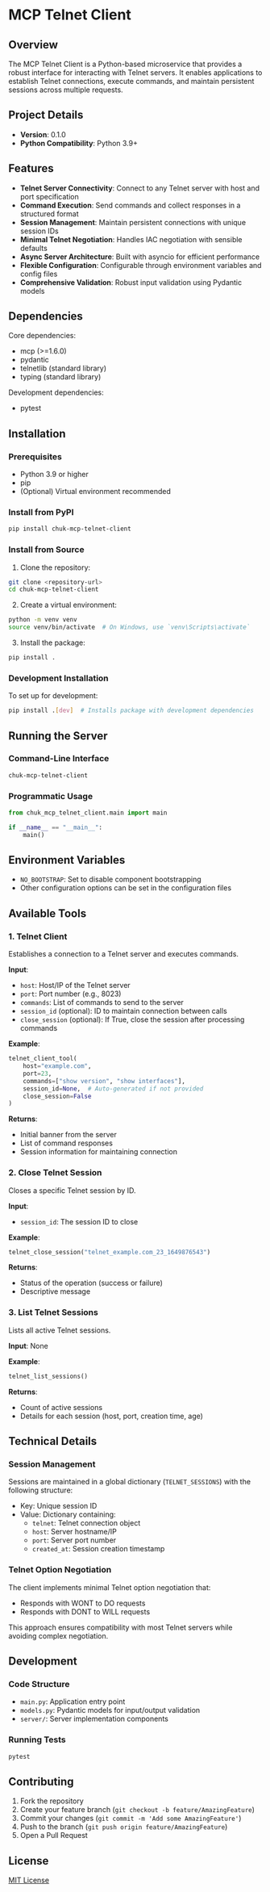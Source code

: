 # MCP Telnet Client

## Overview

The MCP Telnet Client is a Python-based microservice that provides a robust interface for interacting with Telnet servers. It enables applications to establish Telnet connections, execute commands, and maintain persistent sessions across multiple requests.

## Project Details

- **Version**: 0.1.0
- **Python Compatibility**: Python 3.9+

## Features

- **Telnet Server Connectivity**: Connect to any Telnet server with host and port specification
- **Command Execution**: Send commands and collect responses in a structured format
- **Session Management**: Maintain persistent connections with unique session IDs
- **Minimal Telnet Negotiation**: Handles IAC negotiation with sensible defaults
- **Async Server Architecture**: Built with asyncio for efficient performance
- **Flexible Configuration**: Configurable through environment variables and config files
- **Comprehensive Validation**: Robust input validation using Pydantic models

## Dependencies

Core dependencies:
- mcp (>=1.6.0)
- pydantic
- telnetlib (standard library)
- typing (standard library)

Development dependencies:
- pytest

## Installation

### Prerequisites

- Python 3.9 or higher
- pip
- (Optional) Virtual environment recommended

### Install from PyPI

```bash
pip install chuk-mcp-telnet-client
```

### Install from Source

1. Clone the repository:
```bash
git clone <repository-url>
cd chuk-mcp-telnet-client
```

2. Create a virtual environment:
```bash
python -m venv venv
source venv/bin/activate  # On Windows, use `venv\Scripts\activate`
```

3. Install the package:
```bash
pip install .
```

### Development Installation

To set up for development:
```bash
pip install .[dev]  # Installs package with development dependencies
```

## Running the Server

### Command-Line Interface

```bash
chuk-mcp-telnet-client
```

### Programmatic Usage

```python
from chuk_mcp_telnet_client.main import main

if __name__ == "__main__":
    main()
```

## Environment Variables

- `NO_BOOTSTRAP`: Set to disable component bootstrapping
- Other configuration options can be set in the configuration files

## Available Tools

### 1. Telnet Client

Establishes a connection to a Telnet server and executes commands.

**Input**:
- `host`: Host/IP of the Telnet server
- `port`: Port number (e.g., 8023)
- `commands`: List of commands to send to the server
- `session_id` (optional): ID to maintain connection between calls
- `close_session` (optional): If True, close the session after processing commands

**Example**:
```python
telnet_client_tool(
    host="example.com",
    port=23,
    commands=["show version", "show interfaces"],
    session_id=None,  # Auto-generated if not provided
    close_session=False
)
```

**Returns**:
- Initial banner from the server
- List of command responses
- Session information for maintaining connection

### 2. Close Telnet Session

Closes a specific Telnet session by ID.

**Input**:
- `session_id`: The session ID to close

**Example**:
```python
telnet_close_session("telnet_example.com_23_1649876543")
```

**Returns**:
- Status of the operation (success or failure)
- Descriptive message

### 3. List Telnet Sessions

Lists all active Telnet sessions.

**Input**: None

**Example**:
```python
telnet_list_sessions()
```

**Returns**:
- Count of active sessions
- Details for each session (host, port, creation time, age)

## Technical Details

### Session Management

Sessions are maintained in a global dictionary (`TELNET_SESSIONS`) with the following structure:
- Key: Unique session ID
- Value: Dictionary containing:
  - `telnet`: Telnet connection object
  - `host`: Server hostname/IP
  - `port`: Server port number
  - `created_at`: Session creation timestamp

### Telnet Option Negotiation

The client implements minimal Telnet option negotiation that:
- Responds with WONT to DO requests
- Responds with DONT to WILL requests

This approach ensures compatibility with most Telnet servers while avoiding complex negotiation.

## Development

### Code Structure

- `main.py`: Application entry point
- `models.py`: Pydantic models for input/output validation
- `server/`: Server implementation components

### Running Tests

```bash
pytest
```

## Contributing

1. Fork the repository
2. Create your feature branch (`git checkout -b feature/AmazingFeature`)
3. Commit your changes (`git commit -m 'Add some AmazingFeature'`)
4. Push to the branch (`git push origin feature/AmazingFeature`)
5. Open a Pull Request

## License

[MIT License](LICENSE)